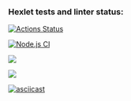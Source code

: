 ### Hexlet tests and linter status:
[![Actions Status](https://github.com/shakshin-01/frontend-project-lvl2/workflows/hexlet-check/badge.svg)](https://github.com/shakshin-01/frontend-project-lvl2/actions)

[![Node.js CI](https://github.com/shakshin-01/frontend-project-lvl2/actions/workflows/node.js.yml/badge.svg?branch=main)](https://github.com/shakshin-01/frontend-project-lvl2/actions/workflows/node.js.yml)

<a href="https://codeclimate.com/github/shakshin-01/frontend-project-lvl2/maintainability"><img src="https://api.codeclimate.com/v1/badges/3e7e71e9c9f0437a7310/maintainability" /></a>

<a href="https://codeclimate.com/github/shakshin-01/frontend-project-lvl2/test_coverage"><img src="https://api.codeclimate.com/v1/badges/3e7e71e9c9f0437a7310/test_coverage" /></a>

[![asciicast](https://asciinema.org/a/3Mi3w8tNYLcXgWLKidWO8Uj45.svg)](https://asciinema.org/a/3Mi3w8tNYLcXgWLKidWO8Uj45)

